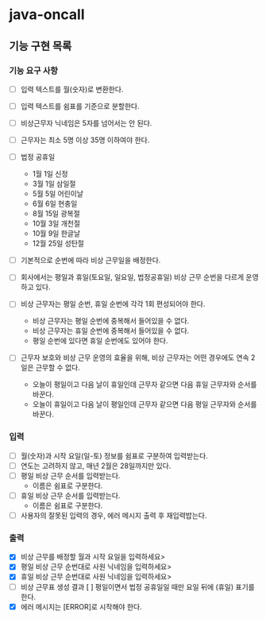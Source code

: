 # java-oncall

## 기능 구현 목록

### 기능 요구 사항

- [ ] 입력 텍스트를 월(숫자)로 변환한다.
- [ ] 입력 텍스트를 쉼표를 기준으로 분할한다.
- [ ] 비상근무자 닉네임은 5자를 넘어서는 안 된다.
- [ ] 근무자는 최소 5명 이상 35명 이하여야 한다.
- [ ] 법정 공휴일
    - 1월 1일 신정
    - 3월 1일 삼일절
    - 5월 5일 어린이날
    - 6월 6일 현충일
    - 8월 15일 광복절
    - 10월 3일 개천절
    - 10월 9일 한글날
    - 12월 25일 성탄절
- [ ] 기본적으로 순번에 따라 비상 근무일을 배정한다.
- [ ] 회사에서는 평일과 휴일(토요일, 일요일, 법정공휴일) 비상 근무 순번을 다르게 운영하고 있다.
- [ ] 비상 근무자는 평일 순번, 휴일 순번에 각각 1회 편성되어야 한다.
    - 비상 근무자는 평일 순번에 중복해서 들어있을 수 없다.
    - 비상 근무자는 휴일 순번에 중복해서 들어있을 수 없다.
    - 평일 순번에 있다면 휴일 순번에도 있어야 한다.

- [ ] 근무자 보호와 비상 근무 운영의 효율을 위해, 비상 근무자는 어떤 경우에도 연속 2일은 근무할 수 없다.
    - 오늘이 평일이고 다음 날이 휴일인데 근무자 같으면 다음 휴일 근무자와 순서를 바꾼다.
    - 오늘이 휴일이고 다음 날이 평일인데 근무자 같으면 다음 평일 근무자와 순서를 바꾼다.

### 입력

- [ ] 월(숫자)과 시작 요일(일-토) 정보를 쉼표로 구분하여 입력받는다.
- [ ] 연도는 고려하지 않고, 매년 2월은 28일까지만 있다.
- [ ] 평일 비상 근무 순서를 입력받는다.
    - 이름은 쉼표로 구분한다.
- [ ] 휴일 비상 근무 순서를 입력받는다.
    - 이름은 쉼표로 구분한다.
- [ ] 사용자의 잘못된 입력의 경우, 에러 메시지 출력 후 재입력밥는다.

### 출력

- [X] 비상 근무를 배정할 월과 시작 요일을 입력하세요>
- [X] 평일 비상 근무 순번대로 사원 닉네임을 입력하세요>
- [X] 휴일 비상 근무 순번대로 사원 닉네임을 입력하세요>
- [ ] 비상 근무표 생성 결과
  [ ] 평일이면서 법정 공휴일일 때만 요일 뒤에 (휴일) 표기를 한다.
- [X] 에러 메시지는 [ERROR]로 시작해야 한다.